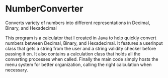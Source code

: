 # NumberConverter
Converts variety of numbers into different representations in Decimal, Binary, and Hexadecimal

This program is a calculator that I created in Java to help quickly convert numbers between Decimal, Binary, and Hexadecimal.
It features a userinput class that gets a string from the user and a string validity checker before passing it on.
It also contains a calculation class that holds all the converting processes when called.
Finally the main code simply hosts the menu system for better organization, calling the right calculation when necessary.
